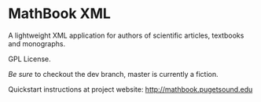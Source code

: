 MathBook XML
============

A lightweight XML application for authors of scientific articles, textbooks and monographs.

GPL License.

*Be sure* to checkout the dev branch, master is currently a fiction.

Quickstart instructions at project website:  http://mathbook.pugetsound.edu
